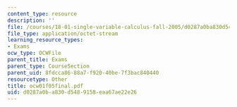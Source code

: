 ```yaml
---
content_type: resource
description: ''
file: /courses/18-01-single-variable-calculus-fall-2005/d0287a0ba830d5489158eaa67ae22e26_OCW01f05final.pdf
file_type: application/octet-stream
learning_resource_types:
- Exams
ocw_type: OCWFile
parent_title: Exams
parent_type: CourseSection
parent_uid: 8fdcca86-88a7-f920-40be-7f3bac840440
resourcetype: Other
title: ocw01f05final.pdf
uid: d0287a0b-a830-d548-9158-eaa67ae22e26
---
```

